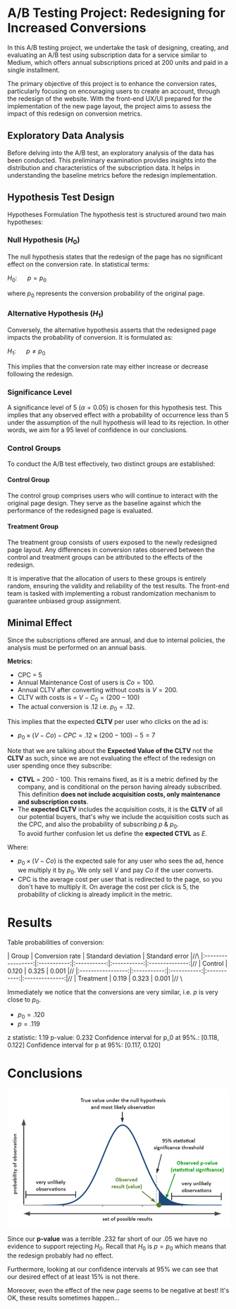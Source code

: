 # A/B Testing Project: Redesigning for Increased Conversions
In this A/B testing project, we undertake the task of designing, creating, and evaluating an A/B test using subscription data for a service similar to Medium, which offers annual subscriptions priced at 200 units and paid in a single installment.

The primary objective of this project is to enhance the conversion rates, particularly focusing on encouraging users to create an account, through the redesign of the website. With the front-end UX/UI prepared for the implementation of the new page layout, the project aims to assess the impact of this redesign on conversion metrics.

## Exploratory Data Analysis
Before delving into the A/B test, an exploratory analysis of the data has been conducted. This preliminary examination provides insights into the distribution and characteristics of the subscription data. It helps in understanding the baseline metrics before the redesign implementation.

## Hypothesis Test Design
Hypotheses Formulation
The hypothesis test is structured around two main hypotheses:

### Null Hypothesis ($H_0$)
The null hypothesis states that the redesign of the page has no significant effect on the conversion rate. In statistical terms:

$H_0: \ \ \ \ \ \ p = p_0$

where $p_0$ represents the conversion probability of the original page.

### Alternative Hypothesis ($H_1$)
Conversely, the alternative hypothesis asserts that the redesigned page impacts the probability of conversion. It is formulated as:

$H_1: \ \ \ \ \ \ p \neq p_0$

This implies that the conversion rate may either increase or decrease following the redesign.

### Significance Level
A significance level of $5%$ ($\alpha = 0.05$) is chosen for this hypothesis test. This implies that any observed effect with a probability of occurrence less than $5%$ under the assumption of the null hypothesis will lead to its rejection. In other words, we aim for a $95%$ level of confidence in our conclusions.

### Control Groups
To conduct the A/B test effectively, two distinct groups are established:

#### Control Group
The control group comprises users who will continue to interact with the original page design. They serve as the baseline against which the performance of the redesigned page is evaluated.

#### Treatment Group
The treatment group consists of users exposed to the newly redesigned page layout. Any differences in conversion rates observed between the control and treatment groups can be attributed to the effects of the redesign.

It is imperative that the allocation of users to these groups is entirely random, ensuring the validity and reliability of the test results. The front-end team is tasked with implementing a robust randomization mechanism to guarantee unbiased group assignment.

## Minimal Effect

Since the subscriptions offered are annual, and due to internal policies, the analysis must be performed on an annual basis. 

**Metrics:**
+ CPC = 5
+ Annual Maintenance Cost of users is $Co = 100$.
+ Annual CLTV after converting without costs is $V = 200$.
+ CLTV with costs is = $V - C_0 = (200-100)$ 
+ The actual conversion is .12 i.e. $p_0=.12$.

This implies that the expected **CLTV** per user who clicks on the ad is:  
+ $p_0 \times (V-Co) - CPC = .12 \times (200-100) - 5 = 7$  

Note that we are talking about the **Expected Value of the CLTV** not the **CLTV** as such, since we are not evaluating the effect of the redesign on user spending once they subscribe:
+ **CTVL** = 200 - 100. This remains fixed, as it is a metric defined by the company, and is conditional on the person having already subscribed. This definition **does not include acquisition costs, only maintenance and subscription costs**. 
+ The **expected CLTV** includes the acquisition costs, it is the **CLTV** of all our potential buyers, that's why we include the acquisition costs such as the CPC, and also the probability of subscribing $p$ & $p_0$.  
To avoid further confusion let us define the **expected CTVL** as $E$.

Where:  
+ $p_0 \times (V-Co)$  is the expected sale for any user who sees the ad, hence we multiply it by $p_0$. We only sell $V$ and pay $Co$ if the user converts.
+ CPC is the average cost per user that is redirected to the page, so you don't have to multiply it. On average the cost per click is 5, the probability of clicking is already implicit in the metric.

# Results
Table probabilities of conversion:

|       Group       | Conversion rate |  Standard deviation  |    Standard error   |//\\
|:-----------------:|:-----------:|:-----------:|:-----------:|:--------------:|//
|  Control    | 0.120	|   0.325   |   0.001   |//
|:-----------------:|:-----------:|:-----------:|:-----------:|:--------------:|//
|  Treatment  | 0.119   |   0.323   |  0.001    |// \\
	

Immediately we notice that the conversions are very similar, i.e. $p$ is very close to $p_0$.  
+ $p_0=.120$
+ $p=.119$

z statistic: 1.19
p-value: 0.232
Confidence interval for p_0 at 95%.: [0.118, 0.122]
Confidence interval for p at 95%: [0.117, 0.120]

# Conclusions

![Probability of observations](Figures/Figure1.png)

Since our **p-value** was a terrible $.232$ far short of our $.05$ we have no evidence to support rejecting $H_0$. Recall that $H_0$ is $p=p_0$ which means that the redesign probably had no effect.

Furthermore, looking at our confidence intervals at $95$% we can see that our desired effect of at least $15$% is not there.

Moreover, even the effect of the new page seems to be negative at best! It's OK, these results sometimes happen...

